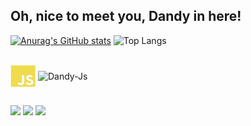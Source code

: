 <h2> Oh, nice to meet you, Dandy in here! </h2> 

[![Anurag's GitHub stats](https://github-readme-stats.vercel.app/api?username=Dendzy)](https://github.com/anuraghazra/github-readme-stats)
![Top Langs](https://github-readme-stats.vercel.app/api/top-langs/?username=Dendzy&layout=compact)

<div style="display: inline_block"><br>
  <img align="center" alt="Dandy-Js" height="35" width="40" src="https://raw.githubusercontent.com/devicons/devicon/master/icons/javascript/javascript-plain.svg">
  <img align="center" alt="Dandy-Js" height="35" width="40"  src="https://cdn.jsdelivr.net/gh/devicons/devicon/icons/java/java-original.svg" />
          
</div>

##
<div>
  <a href="https://instagram.com/yago.code" target="_blank"><img src="https://img.shields.io/badge/-Instagram-%23E4405F?style=for-the-badge&logo=instagram&logoColor=white" target="_blank"></a>
  <a href = "mailto:jose.oliveira@dcx.ufpb.br"><img src="https://img.shields.io/badge/-Gmail-%23333?style=for-the-badge&logo=gmail&logoColor=white" target="_blank"></a>
  <a href="https://www.linkedin.com/in/jos%C3%A9-oliveira-8427ba26a/" target="_blank"><img src="https://img.shields.io/badge/-LinkedIn-%230077B5?style=for-the-badge&logo=linkedin&logoColor=white" target="_blank"></a>
</div>

##

